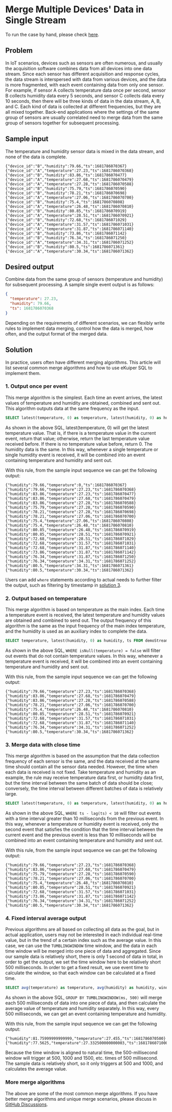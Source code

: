 # Merge Multiple Devices' Data in Single Stream

To run the case by hand, please check [here](../howto.md).

## Problem

In IoT scenarios, devices such as sensors are often numerous, and usually the acquisition software combines data from all devices into one data stream. Since each sensor has different acquisition and response cycles, the data stream is interspersed with data from various devices, and the data is more fragmented, with each event containing data from only one sensor. For example, if sensor A collects temperature data once per second, sensor B collects humidity data every 5 seconds, and sensor C collects data every 10 seconds, then there will be three kinds of data in the data stream, A, B, and C. Each kind of data is collected at different frequencies, but they are all mixed together. Back-end applications where the settings of the same group of sensors are usually correlated need to merge data from the same group of sensors together for subsequent processing.

## Sample input

The temperature and humidity sensor data is mixed in the data stream, and none of the data is complete.

```text
{"device_id":"B","humidity":79.66,"ts":1681786070367}
{"device_id":"A","temperature":27.23,"ts":1681786070368}
{"device_id":"B","humidity":83.86,"ts":1681786070477}
{"device_id":"A","temperature":27.68,"ts":1681786070479}
{"device_id":"A","temperature":27.28,"ts":1681786070588}
{"device_id":"B","humidity":75.79,"ts":1681786070590}
{"device_id":"B","humidity":78.21,"ts":1681786070698}
{"device_id":"A","temperature":27.06,"ts":1681786070700}
{"device_id":"B","humidity":75.4,"ts":1681786070808}
{"device_id":"A","temperature":26.48,"ts":1681786070810}
{"device_id":"B","humidity":80.85,"ts":1681786070919}
{"device_id":"A","temperature":28.51,"ts":1681786070921}
{"device_id":"B","humidity":72.68,"ts":1681786071029}
{"device_id":"A","temperature":31.57,"ts":1681786071031}
{"device_id":"A","temperature":31.87,"ts":1681786071140}
{"device_id":"B","humidity":73.86,"ts":1681786071142}
{"device_id":"B","humidity":76.34,"ts":1681786071250}
{"device_id":"A","temperature":34.31,"ts":1681786071252}
{"device_id":"B","humidity":80.5,"ts":1681786071361}
{"device_id":"A","temperature":30.34,"ts":1681786071362}
```

## Desired output

Combine data from the same group of sensors (temperature and humidity) for subsequent processing. A sample single event output is as follows:

```json
{
  "temperature": 27.23,
  "humidity": 79.66,
  "ts": 1681786070368
}
```

Depending on the requirements of different scenarios, we can flexibly write rules to implement data merging, control how the data is merged, how often, and the output format of the merged data.

## Solution

In practice, users often have different merging algorithms. This article will list several common merge algorithms and how to use eKuiper SQL to implement them.

### 1. Output once per event

This merge algorithm is the simplest. Each time an event arrives, the latest values of temperature and humidity are obtained, combined and sent out. This algorithm outputs data at the same frequency as the input.

```SQL
SELECT latest(temperature, 0) as temperature, latest(humidity, 0) as humidity, ts FROM demoStream
```

As shown in the above SQL, latest(temperature, 0) will get the latest temperature value. That is, if there is a temperature value in the current event, return that value; otherwise, return the last temperature value received before. If there is no temperature value before, return 0. The humidity data is the same. In this way, whenever a single temperature or single humidity event is received, it will be combined into an event containing temperature and humidity and sent out.

With this rule, from the sample input sequence we can get the following output:

```text
{"humidity":79.66,"temperature":0,"ts":1681786070367}
{"humidity":79.66,"temperature":27.23,"ts":1681786070368}
{"humidity":83.86,"temperature":27.23,"ts":1681786070477}
{"humidity":83.86,"temperature":27.68,"ts":1681786070479}
{"humidity":83.86,"temperature":27.28,"ts":1681786070588}
{"humidity":75.79,"temperature":27.28,"ts":1681786070590}
{"humidity":78.21,"temperature":27.28,"ts":1681786070698}
{"humidity":78.21,"temperature":27.06,"ts":1681786070700}
{"humidity":75.4,"temperature":27.06,"ts":1681786070808}
{"humidity":75.4,"temperature":26.48,"ts":1681786070810}
{"humidity":80.85,"temperature":26.48,"ts":1681786070919}
{"humidity":80.85,"temperature":28.51,"ts":1681786070921}
{"humidity":72.68,"temperature":28.51,"ts":1681786071029}
{"humidity":72.68,"temperature":31.57,"ts":1681786071031}
{"humidity":72.68,"temperature":31.87,"ts":1681786071140}
{"humidity":73.86,"temperature":31.87,"ts":1681786071142}
{"humidity":76.34,"temperature":31.87,"ts":1681786071250}
{"humidity":76.34,"temperature":34.31,"ts":1681786071252}
{"humidity":80.5,"temperature":34.31,"ts":1681786071361}
{"humidity":80.5,"temperature":30.34,"ts":1681786071362}
```

Users can add `where` statements according to actual needs to further filter the output, such as filtering by timestamp in [solution 3](#3-merge-data-with-close-time).

### 2. Output based on temperature

This merge algorithm is based on temperature as the main index. Each time a temperature event is received, the latest temperature and humidity values are obtained and combined to send out. The output frequency of this algorithm is the same as the input frequency of the main index temperature, and the humidity is used as an auxiliary index to complete the data.

```SQL
SELECT temperature, latest(humidity, 0) as humidity, ts FROM demoStream WHERE isNull(temperature) = false
```

As shown in the above SQL, `WHERE isNull(temperature) = false` will filter out events that do not contain temperature values. In this way, whenever a temperature event is received, it will be combined into an event containing temperature and humidity and sent out.

With this rule, from the sample input sequence we can get the following output:

```text
{"humidity":79.66,"temperature":27.23,"ts":1681786070368}
{"humidity":83.86,"temperature":27.68,"ts":1681786070479}
{"humidity":83.86,"temperature":27.28,"ts":1681786070588}
{"humidity":78.21,"temperature":27.06,"ts":1681786070700}
{"humidity":75.4,"temperature":26.48,"ts":1681786070810}
{"humidity":80.85,"temperature":28.51,"ts":1681786070921}
{"humidity":72.68,"temperature":31.57,"ts":1681786071031}
{"humidity":72.68,"temperature":31.87,"ts":1681786071140}
{"humidity":76.34,"temperature":34.31,"ts":1681786071252}
{"humidity":80.5,"temperature":30.34,"ts":1681786071362}
```

### 3. Merge data with close time

This merge algorithm is based on the assumption that the data collection frequency of each sensor is the same, and the data received at the same time should contain all the sensor data needed. However, the time when each data is received is not fixed. Take temperature and humidity as an example, the rule may receive temperature data first, or humidity data first, but the time interval between the same batch of data should be close; conversely, the time interval between different batches of data is relatively large.

```SQL
SELECT latest(temperature, 0) as temperature, latest(humidity, 0) as humidity, ts FROM demoStream WHERE ts - lag(ts) < 10
```

As shown in the above SQL, `WHERE ts - lag(ts) < 10` will filter out events with a time interval greater than 10 milliseconds from the previous event. In this way, whenever a temperature or humidity event is received, only the second event that satisfies the condition that the time interval between the current event and the previous event is less than 10 milliseconds will be combined into an event containing temperature and humidity and sent out.

With this rule, from the sample input sequence we can get the following output:

```text
{"humidity":79.66,"temperature":27.23,"ts":1681786070368}
{"humidity":83.86,"temperature":27.68,"ts":1681786070479}
{"humidity":75.79,"temperature":27.28,"ts":1681786070590}
{"humidity":78.21,"temperature":27.06,"ts":1681786070700}
{"humidity":75.4,"temperature":26.48,"ts":1681786070810}
{"humidity":80.85,"temperature":28.51,"ts":1681786070921}
{"humidity":72.68,"temperature":31.57,"ts":1681786071031}
{"humidity":73.86,"temperature":31.87,"ts":1681786071142}
{"humidity":76.34,"temperature":34.31,"ts":1681786071252}
{"humidity":80.5,"temperature":30.34,"ts":1681786071362}
```

### 4. Fixed interval average output

Previous algorithms are all based on collecting all data as the goal, but in actual application, users may not be interested in each individual real-time value, but in the trend of a certain index such as the average value. In this case, we can use the `TUMBLINGWINDOW` time window, and the data in each time window will be merged into one piece of data and aggregated. Since our sample data is relatively short, there is only 1 second of data in total, in order to get the output, we set the time window here to be relatively short 500 milliseconds. In order to get a fixed result, we use event time to calculate the window, so that each window can be calculated at a fixed time.

```SQL
SELECT avg(temperature) as temperature, avg(humidity) as humidity, window_end() as ts FROM demoStream GROUP BY TUMBLINGWINDOW(ms, 500)
```

As shown in the above SQL, `GROUP BY TUMBLINGWINDOW(ms, 500)` will merge each 500 milliseconds of data into one piece of data, and then calculate the average value of temperature and humidity separately. In this way, every 500 milliseconds, we can get an event containing temperature and humidity.

With this rule, from the sample input sequence we can get the following output:

```text
{"humidity":81.75999999999999,"temperature":27.455,"ts":1681786070500}
{"humidity":77.5625,"temperature":27.332500000000003,"ts":1681786071000}
```

Because the time window is aligned to natural time, the 500-millisecond window will trigger at 500, 1000 and 1500, etc. times of 500 millisecond. The sample data is relatively short, so it only triggers at 500 and 1000, and calculates the average value.

### More merge algorithms

The above are some of the most common merge algorithms. If you have better merge algorithms and unique merge scenarios, please discuss in [GitHub Discussions](https://github.com/lf-edge/ekuiper/discussions/categories/use-case).
